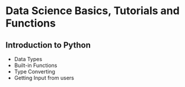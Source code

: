 # Data Science Basics, Tutorials and Functions

## Introduction to Python

- Data Types
- Built-in Functions
- Type Converting
- Getting Input from users



